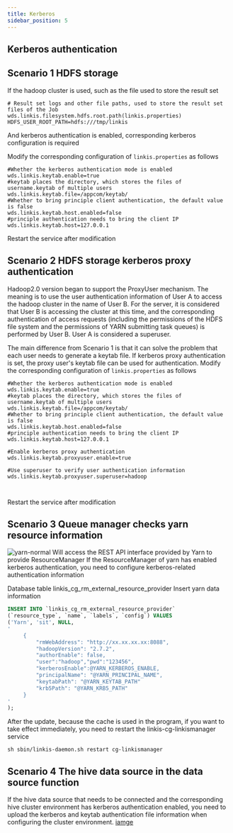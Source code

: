 ```yaml
---
title: Kerberos
sidebar_position: 5
---
```


## Kerberos authentication

## Scenario 1 HDFS storage
If the hadoop cluster is used, such as the file used to store the result set
```shell script
# Result set logs and other file paths, used to store the result set files of the Job wds.linkis.filesystem.hdfs.root.path(linkis.properties)
HDFS_USER_ROOT_PATH=hdfs:///tmp/linkis
```
And kerberos authentication is enabled, corresponding kerberos configuration is required

Modify the corresponding configuration of `linkis.properties` as follows
```properties
#Whether the kerberos authentication mode is enabled
wds.linkis.keytab.enable=true
#keytab places the directory, which stores the files of username.keytab of multiple users
wds.linkis.keytab.file=/appcom/keytab/
#Whether to bring principle client authentication, the default value is false
wds.linkis.keytab.host.enabled=false
#principle authentication needs to bring the client IP
wds.linkis.keytab.host=127.0.0.1
```
Restart the service after modification


## Scenario 2 HDFS storage kerberos proxy authentication

Hadoop2.0 version began to support the ProxyUser mechanism. The meaning is to use the user authentication information of User A to access the hadoop cluster in the name of User B.
For the server, it is considered that User B is accessing the cluster at this time, and the corresponding authentication of access requests (including the permissions of the HDFS file system and the permissions of YARN submitting task queues) is performed by User B.
User A is considered a superuser.

The main difference from Scenario 1 is that it can solve the problem that each user needs to generate a keytab file. If kerberos proxy authentication is set, the proxy user's keytab file can be used for authentication.
Modify the corresponding configuration of `linkis.properties` as follows

```properties
#Whether the kerberos authentication mode is enabled
wds.linkis.keytab.enable=true
#keytab places the directory, which stores the files of username.keytab of multiple users
wds.linkis.keytab.file=/appcom/keytab/
#Whether to bring principle client authentication, the default value is false
wds.linkis.keytab.host.enabled=false
#principle authentication needs to bring the client IP
wds.linkis.keytab.host=127.0.0.1

#Enable kerberos proxy authentication
wds.linkis.keytab.proxyuser.enable=true

#Use superuser to verify user authentication information
wds.linkis.keytab.proxyuser.superuser=hadoop



```
Restart the service after modification

## Scenario 3 Queue manager checks yarn resource information
![yarn-normal](/Images-zh/auth/yarn-normal.png)
Will access the REST API interface provided by Yarn to provide ResourceManager
If the ResourceManager of yarn has enabled kerberos authentication, you need to configure kerberos-related authentication information

Database table linkis_cg_rm_external_resource_provider
Insert yarn data information
```sql
INSERT INTO `linkis_cg_rm_external_resource_provider`
(`resource_type`, `name`, `labels`, `config`) VALUES
('Yarn', 'sit', NULL,
'
     {
         "rmWebAddress": "http://xx.xx.xx.xx:8088",
         "hadoopVersion": "2.7.2",
         "authorEnable": false,
         "user":"hadoop","pwd":"123456",
         "kerberosEnable":@YARN_KERBEROS_ENABLE,
         "principalName": "@YARN_PRINCIPAL_NAME",
         "keytabPath": "@YARN_KEYTAB_PATH"
         "krb5Path": "@YARN_KRB5_PATH"
     }
'
);

```
After the update, because the cache is used in the program, if you want to take effect immediately, you need to restart the linkis-cg-linkismanager service

```shell script
sh sbin/linkis-daemon.sh restart cg-linkismanager
```



## Scenario 4 The hive data source in the data source function

If the hive data source that needs to be connected and the corresponding hive cluster environment has kerberos authentication enabled, you need to upload the kerberos and keytab authentication file information when configuring the cluster environment.
[iamge](/Images-zh/auth/dsm-kerberos.png)
